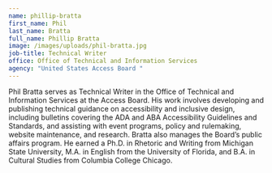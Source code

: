 ```yaml
---
name: phillip-bratta
first_name: Phil
last_name: Bratta
full_name: Phillip Bratta
image: /images/uploads/phil-bratta.jpg
job-title: Technical Writer
office: Office of Technical and Information Services
agency: "United States Access Board "
---
```

Phil Bratta serves as Technical Writer in the Office of Technical and Information Services at the Access Board. His work involves developing and publishing technical guidance on accessibility and inclusive design, including bulletins covering the ADA and ABA Accessibility Guidelines and Standards, and assisting with event programs, policy and rulemaking, website maintenance, and research. Bratta also manages the Board’s public affairs program. He earned a Ph.D. in Rhetoric and Writing from Michigan State University, M.A. in English from the University of Florida, and B.A. in Cultural Studies from Columbia College Chicago.